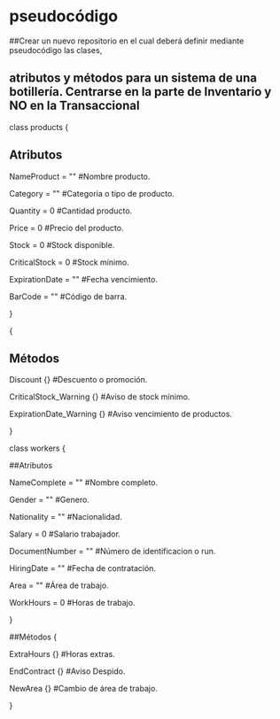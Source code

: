 # pseudocódigo

##Crear un nuevo repositorio en el cual deberá definir mediante pseudocódigo las clases, 

## atributos y métodos para un sistema de una botillería. Centrarse en la parte de Inventario y NO en la Transaccional

class products
{ 

## Atributos

 NameProduct = ""  #Nombre producto.
 
 Category = "" #Categoria o tipo de producto.
 
 Quantity = 0 #Cantidad producto.
 
 Price = 0 #Precio del producto.
 
 Stock = 0 #Stock disponible.
 
 CriticalStock = 0 #Stock mínimo.
 
 ExpirationDate = "" #Fecha vencimiento.
 
 BarCode = "" #Código de barra.
 
 }
 
 {
 
 ## Métodos
 
 Discount {} #Descuento o promoción.
 
 CriticalStock_Warning {} #Aviso de stock mínimo.
 
 ExpirationDate_Warning {} #Aviso vencimiento de productos.
 
 }
 
 class workers
 {
 
 ##Atributos
 
 NameComplete = "" #Nombre completo.
 
 Gender = "" #Genero.
 
 Nationality = "" #Nacionalidad.
 
 Salary = 0 #Salario trabajador.
 
 DocumentNumber = "" #Número de identificacion o run.
 
 HiringDate = "" #Fecha de contratación.
 
 Area = "" #Área de trabajo.
 
 WorkHours = 0 #Horas de trabajo.
 
 }
 
 ##Métodos
 {
 
 ExtraHours {} #Horas extras.
 
 EndContract {} #Aviso Despido.
 
 NewArea {} #Cambio de área de trabajo.
 
 }
